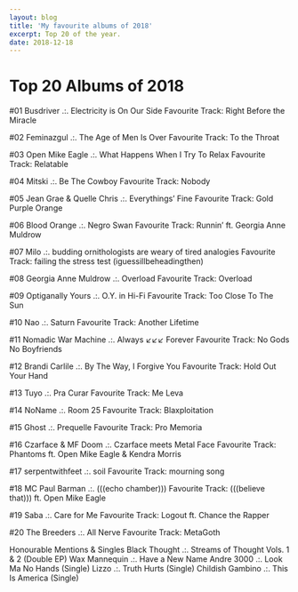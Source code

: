 ```yaml
---
layout: blog
title: 'My favourite albums of 2018'
excerpt: Top 20 of the year.
date: 2018-12-18
---
```

# Top 20 Albums of 2018

#01 Busdriver .:. Electricity is On Our Side
Favourite Track: Right Before the Miracle

#02 Feminazgul .:. The Age of Men Is Over
Favourite Track: To the Throat

#03 Open Mike Eagle .:. What Happens When I Try To Relax
Favourite Track: Relatable

#04 Mitski .:. Be The Cowboy
Favourite Track: Nobody

#05 Jean Grae & Quelle Chris .:. Everythings’ Fine
Favourite Track: Gold Purple Orange

#06 Blood Orange .:. Negro Swan
Favourite Track: Runnin’ ft. Georgia Anne Muldrow

#07 Milo .:. budding ornithologists are weary of tired analogies
Favourite Track: failing the stress test (iguessillbeheadingthen)

#08 Georgia Anne Muldrow .:. Overload
Favourite Track: Overload

#09 Optiganally Yours .:. O.Y. in Hi-Fi
Favourite Track: Too Close To The Sun

#10 Nao .:. Saturn
Favourite Track: Another Lifetime

#11 Nomadic War Machine .:. Always ↙↙↙ Forever
Favourite Track: No Gods No Boyfriends

#12 Brandi Carlile .:. By The Way, I Forgive You
Favourite Track: Hold Out Your Hand

#13 Tuyo .:. Pra Curar
Favourite Track: Me Leva

#14 NoName .:. Room 25
Favourite Track: Blaxploitation

#15 Ghost .:. Prequelle
Favourite Track: Pro Memoria

#16 Czarface & MF Doom .:. Czarface meets Metal Face
Favourite Track: Phantoms ft. Open Mike Eagle & Kendra Morris

#17 serpentwithfeet .:. soil
Favourite Track: mourning song

#18 MC Paul Barman .:. (((echo chamber)))
Favourite Track: (((believe that))) ft. Open Mike Eagle

#19 Saba .:. Care for Me
Favourite Track: Logout ft. Chance the Rapper

#20 The Breeders .:. All Nerve
Favourite Track: MetaGoth

Honourable Mentions & Singles
Black Thought .:. Streams of Thought Vols. 1 & 2 (Double EP)
Wax Mannequin .:. Have a New Name
Andre 3000 .:. Look Ma No Hands (Single)
Lizzo .:. Truth Hurts (Single)
Childish Gambino .:. This Is America (Single)
